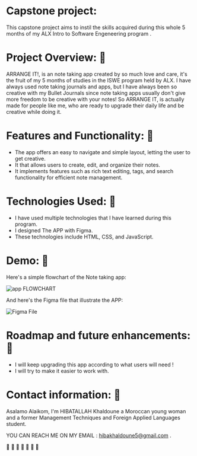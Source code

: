 # Capstone project:

This capstone project aims to instil the skills acquired during this whole 5 months of my ALX Intro to Software Engeneering program .

# Project Overview: :sunflower:

ARRANGE IT!, is an note taking app created by so much love and care, it's the fruit of my 5 months of studies in the ISWE program held by ALX.
I have always used note taking journals and apps, but I have always been so creative with my Bullet Journals since note taking apps usually don't give more freedom to be creative with your notes!
So ARRANGE IT, is actually made for people like me, who are ready to upgrade their daily life and be creative while doing it.

# Features and Functionality: :sunflower:

+ The app offers an easy to navigate and simple layout, letting the user to get creative.
+ It that allows users to create, edit, and organize their notes.
+ It implements features such as rich text editing, tags, and search functionality for efficient note management.
  

# Technologies Used: :sunflower:

+ I have used multiple technologies that I have learned during this program.
+ I designed The APP with Figma.
+ These technologies include HTML, CSS, and JavaScript.

# Demo: :sunflower:
Here's a simple flowchart of the Note taking app:

<img width="600" alt="app FLOWCHART" src="https://github.com/HibatAllah5/alx_capstone_project/assets/149024141/868dc91e-a016-48a6-ad93-2b829d751f13">

And here's the Figma file that illustrate the APP:

<img width="600" alt="Figma File" src="![alt text](image.png)">







# Roadmap and future enhancements: :sunflower:

+ I will keep upgrading this app according to what users will need !
+ I will try to make it easier to work with.
  



# Contact information: :sunflower:

Asalamo Alaikom, I'm HIBATALLAH Khaldoune a Moroccan young woman and a former Management Techniques and Foreign Applied Languages student.


YOU CAN REACH ME ON MY EMAIL : hibakhaldoune5@gmail.com .

:butterfly:   :butterfly:   :butterfly:   :butterfly:   :butterfly:   :butterfly:   :butterfly:   

